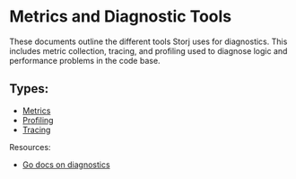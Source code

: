# Metrics and Diagnostic Tools

These documents outline the different tools Storj uses for diagnostics. This includes metric collection, tracing, and profiling used to diagnose logic and performance problems in the code base.

## Types:

* [Metrics](metrics.md)
* [Profiling](profiling.md)
* [Tracing](tracing.md)

Resources:

* [Go docs on diagnostics](https://golang.org/doc/diagnostics.html)

